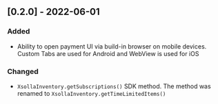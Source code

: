 ## [0.2.0] - 2022-06-01

### Added
- Ability to open payment UI via build-in browser on mobile devices. Custom Tabs are used for Android and WebView is used for iOS
 
### Changed
- `XsollaInventory.getSubscriptions()` SDK method. The method was renamed to `XsollaInventory.getTimeLimitedItems()`